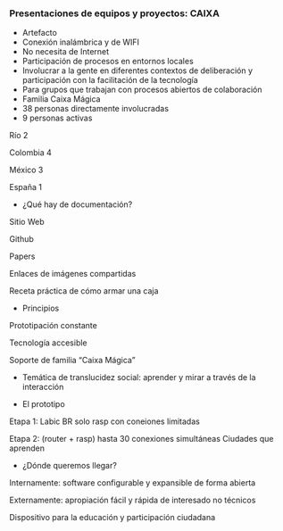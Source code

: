 ### Presentaciones de equipos y proyectos: CAIXA

* Artefacto
* Conexión inalámbrica y de WIFI
* No necesita de Internet
* Participación de procesos en entornos locales
* Involucrar a la gente en diferentes contextos de deliberación y participación con la facilitación de la tecnología
* Para grupos que trabajan con procesos abiertos de colaboración
* Familia Caixa Mágica
* 38 personas directamente involucradas
* 9 personas activas

Río 2

Colombia 4

México 3

España 1

* ¿Qué hay de documentación?

Sitio Web

Github

Papers

Enlaces de imágenes compartidas

Receta práctica de cómo armar una caja

* Principios

Prototipación constante

Tecnología accesible

Soporte de familia “Caixa Mágica”

* Temática de translucidez social: aprender y mirar a través de la interacción

* El prototipo

Etapa 1: Labic BR  solo rasp con coneiones limitadas

Etapa 2: (router + rasp)  hasta 30 conexiones simultáneas  Ciudades que aprenden

* ¿Dónde queremos llegar?

Internamente: software configurable y expansible de forma abierta

Externamente: apropiación fácil y rápida de interesado no técnicos

Dispositivo para la educación y participación ciudadana
